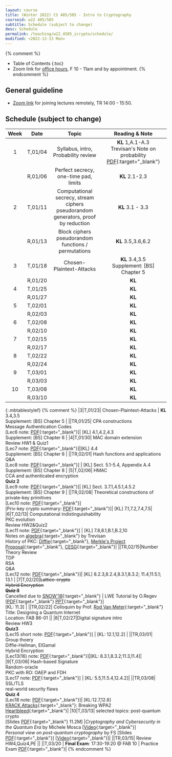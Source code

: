```yaml
---
layout: course
title: (Winter 2022) CS 485/585 - Intro to Cryptography
courseid: w22 485/585
subtitle: Schedule (subject to change)
desc: Schedule
permalink: /teaching/w22_4585_icrypto/schedule/
modified: <2022-12-13 Mon> 
---
```


{% comment %}
* Table of Contents
{:toc}
* Zoom link for [office hours](), F 10 - 11am and by appointment.
{% endcomment %}

## General guideline
* [Zoom link]() for joining lectures remotely, TR 14:00 - 15:50. 

## Schedule (subject to change)

| Week | Date  | Topic | Reading & Note |
|:-----:| :---------: |:----------:|:-----:|
|1| T,01/04 | Syllabus, intro, Probability review | **KL** 1,A.1-A.3 <br> Trevisan's Note on probability [PDF](http://theory.stanford.edu/~trevisan/cs276/notesprob.pdf){:target="_blank"} |
||R,01/06 | Perfect secrecy, one-time pad, limits | **KL** 2.1-2.3 |
|2|T,01/11| Computational secrecy, stream ciphers <br> pseudorandom generators, proof by reduction | **KL** 3.1 - 3.3 |
||R,01/13| Block ciphers <br> pseudorandom functions / permutations | **KL** 3.5,3.6,6.2 |
|3|T,01/18| Chosen-Plaintext-Attacks | **KL** 3.4,3.5 <br> Supplement: [BS] Chapter 5 |
||R,01/20 |  | **KL** |
|4|T,01/25 |  | **KL** |
||R,01/27 |  | **KL** |
|5|T,02/01|  | **KL** |
||R,02/03 |  | **KL** |
|6|T,02/08|  | **KL** |
||R,02/10 |  | **KL** |
|7|T,02/15|  | **KL** |
||R,02/17 |  | **KL** |
|8|T,02/22|  | **KL** |
||R,02/24 |  | **KL** |
|9|T,03/01|  | **KL** |
||R,03/03 |  | **KL** |
|10|T,03/08|  | **KL** |
||R,03/10 |  | **KL** |
{:.mbtablestylef}
{% comment %}
|3|T,01/23| Chosen-Plaintext-Attacks | **KL** 3.4,3.5 <br> Supplement: [BS] Chapter 5 |
||TR,01/25| CPA constructions <br> Message Authentication Codes <br> [Lec6 note: [PDF]({{base}}/teaching/w18_4585_icrypto/w18_cs4585_lec6.pdf){:target="_blank"}]| [KL] 4.1,4.2,4.3 <br> Supplement: [BS] Chapter 6 |
|4|T,01/30| MAC domain extension <br> Review HW1 & Quiz1 <br> [Lec7 note: [PDF]({{base}}/teaching/w18_4585_icrypto/w18_cs4585_lec7.pdf){:target="_blank"}]|[KL] 4.4 <br> Supplement: [BS] Chapter 6 |
||TR,02/01| Hash functions and applications <br> Q&A <br> [Lec8 note: [PDF]({{base}}/teaching/w18_4585_icrypto/w18_cs4585_lec8.pdf){:target="_blank"}] | [KL] Sect. 5.1-5.4, Appendix A.4 <br> Supplement: [BS] Chapter 8 |
|5|T,02/06| HMAC <br> CCA and authenticated encryption <br> **Quiz 2** <br> [Lec9 note: [PDF]({{base}}/teaching/w18_4585_icrypto/w18_cs4585_lec9.pdf){:target="_blank"}]| [KL] Sect. 3.7.1,4.5.1,4.5.2 <br> Supplement: [BS] Chapter 9 |
||TR,02/08| Theoretical constructions of private-key primitives <br> [Lec10 note: [PDF]({{base}}/teaching/w18_4585_icrypto/w18_cs4585_lec10.pdf){:target="_blank"}] <br> [Priv-key crypto summary: [PDF]({{base}}/teaching/w18_4585_icrypto/w18_cs4585_privksum.pdf){:target="_blank"}]| [KL] 7.1,7.2,7.4,7.5|
|6|T,02/13| Computational indistinguishability <br> PKC evolution <br> Review HW2&Quiz2 <br> [Lec11 note: [PDF]({{base}}/teaching/w18_4585_icrypto/w18_cs4585_lec11.pdf){:target="_blank"}] | [KL] 7.8,8.1,B.1,B.2,10 <br> Notes on [algebra](https://people.eecs.berkeley.edu/~luca/cs276/notesalgebra.pdf){:target="_blank"} by Trevisan <br> History of PKC: [Diffie](http://cr.yp.to/bib/1988/diffie.pdf){:target="_blank"}, [Merkle's Project Proposal](http://www.merkle.com/1974/){:target="_blank"}, [CESG](http://cryptome.org/jya/ellisdoc.htm){:target="_blank"}|
||TR,02/15|Number Theory Review <br> TDP <br> RSA <br> Q&A <br> [Lec12 note: [PDF]({{base}}/teaching/w18_4585_icrypto/w18_cs4585_lec12.pdf){:target="_blank"}]| [KL] 8.2.3,8.2.4,8.3.1,8.3.2; 11.4,11.5.1; 13.1 |
|7|T,02/20|~~Lattice-crypto~~ <br> ~~Hybrid Encryption~~ <br> ~~**Quiz 3**~~ <br> Cancelled due to [SNOW'18](https://alerts.weather.gov/cap/wwacapget.php?x=OR125A92DAB228.WinterStormWarning.125A92E94E00OR.PQRWSWPQR.d0adae4d2387ca50a4c434fe08957ecb){:target="_blank"} | LWE Tutorial by O.Regev [[PDF](https://cims.nyu.edu/~regev/papers/lwesurvey.pdf){:target="_blank"} [PPT](http://www.cims.nyu.edu/~regev/papers/lwesurvey.ppt){:target="_blank"}] <br> [KL: 11.3] |
||TR,02/22| Colloquim by Prof. [Rod Van Meter](http://web.sfc.keio.ac.jp/~rdv/){:target="_blank"} <br>  Title: Designing a Quantum Internet<br> Location: FAB 86-01 ||
|8|T,02/27|Digital signature intro  <br> Review HW3 <br> **Quiz3** <br> [Lec15 short note: [PDF]({{base}}/teaching/w18_4585_icrypto/w18_cs4585_lec15.pdf){:target="_blank"}] | [KL: 12.1,12.2] |
||TR,03/01| Group thoery <br> Diffie-Hellman, ElGamal <br> Hybrid Encryption <br> [Lec13(16) note: [PDF]({{base}}/teaching/w18_4585_icrypto/w18_cs4585_lec13.pdf){:target="_blank"}]|[KL: 8.3.1,8.3.2;11.3,11.4]|
|9|T,03/06| Hash-based Signature <br> Random-oracle <br> PKC with RO: OAEP and FDH <br> [Lec17 note: [PDF]({{base}}/teaching/w18_4585_icrypto/w18_cs4585_lec17.pdf){:target="_blank"}] | [KL: 5.5,11.5.4,12.4.2]|
||TR,03/08| SSL/TLS <br> real-world security flaws <br> **Quiz 4** <br> [Lec18 note: [PDF]({{base}}/teaching/w18_4585_icrypto/w18_cs4585_lec18.pdf){:target="_blank"}]| [KL:12.7,12.8]<br> [KRACK Attacks](https://www.krackattacks.com/){:target="_blank"}: Breaking WPA2 <br> [Heartbleed](http://heartbleed.com/){:target="_blank"}|
|10|T,03/13| selected topics: post-quantum crypto <br> [Slides [PDF]({{base}}/teaching/w18_4585_icrypto/w18_cs4585_pqc.pdf){:target="_blank"} 11.2M] |_Cryptography and Cybersecurity in the Quantum Era_ by Michele Mosca [[Video](https://www.youtube.com/watch?v=vipU_-QGoOg&feature=youtu.be&list=PLUz_4vZOI0H0nfczvYk2C_UbE_BMs8cpY){:target="_blank"}] <br> _Personal view on post-quantum cryptography_ by FS [Slides [PDF]({{base}}/files/talks/201611_fspqcasia.pdf){:target="_blank"}] [[Video](https://www.youtube.com/watch?v=n39-FOmNh5g){:target="_blank"}]|
||TR,03/15| Review HW4,Quiz4,PE ||
||T,03/20 | **Final Exam**: 17:30-19:20 @ FAB 10 | Practice Exam [PDF]({{base}}/teaching/w18_4585_icrypto/w18_cs4585_pe.pdf){:target="_blank"}|
{% endcomment %}


